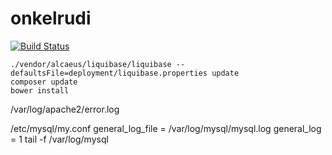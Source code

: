 # onkelrudi

[![Build Status](https://travis-ci.org/invalidargument/onkelrudi.svg?branch=master)](https://travis-ci.org/invalidargument/onkelrudi)

```
./vendor/alcaeus/liquibase/liquibase --defaultsFile=deployment/liquibase.properties update
composer update
bower install
```

/var/log/apache2/error.log

/etc/mysql/my.conf
general_log_file        = /var/log/mysql/mysql.log
general_log             = 1
tail -f /var/log/mysql
